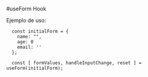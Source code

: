 #useForm Hook

Ejemplo de uso:
```
  const initialForm = {
    name: "",
    age: 0
    email: ''
  };

  const [ formValues, handleInputChange, reset ] = useForm(initialForm);

```

